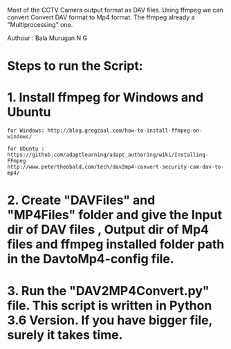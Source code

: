 Most of the CCTV Camera output format as DAV files. Using ffmpeg we can convert Convert DAV format to Mp4 format. The ffmpeg already a "Multiprocessing" one. 

Authour : Bala Murugan N G

# Steps to run the Script:

# 1. Install ffmpeg for Windows and Ubuntu

```
for Windows: http://blog.gregzaal.com/how-to-install-ffmpeg-on-windows/
```
```
for Ubuntu : 
https://github.com/adaptlearning/adapt_authoring/wiki/Installing-FFmpeg
http://www.petertheobald.com/tech/dav2mp4-convert-security-cam-dav-to-mp4/
```
# 2. Create "DAVFiles" and "MP4Files" folder and give the Input dir of DAV files , Output dir of Mp4 files and ffmpeg installed folder path in the DavtoMp4-config file.

# 3. Run the "DAV2MP4Convert.py" file. This script is written in Python 3.6 Version. If you have bigger file, surely it takes time.
